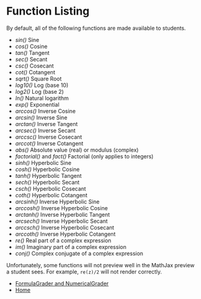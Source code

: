 # Function Listing

By default, all of the following functions are made available to students.

- *sin()* Sine
- *cos()* Cosine
- *tan()* Tangent
- *sec()* Secant
- *csc()* Cosecant
- *cot()* Cotangent
- *sqrt()* Square Root
- *log10()* Log (base 10)
- *log2()* Log (base 2)
- *ln()* Natural logarithm
- *exp()* Exponential
- *arccos()* Inverse Cosine
- *arcsin()* Inverse Sine
- *arctan()* Inverse Tangent
- *arcsec()* Inverse Secant
- *arccsc()* Inverse Cosecant
- *arccot()* Inverse Cotangent
- *abs()* Absolute value (real) or modulus (complex)
- *factorial()* and *fact()* Factorial (only applies to integers)
- *sinh()* Hyperbolic Sine
- *cosh()* Hyperbolic Cosine
- *tanh()* Hyperbolic Tangent
- *sech()* Hyperbolic Secant
- *csch()* Hyperbolic Cosecant
- *coth()* Hyperbolic Cotangent
- *arcsinh()* Inverse Hyperbolic Sine
- *arccosh()* Inverse Hyperbolic Cosine
- *arctanh()* Inverse Hyperbolic Tangent
- *arcsech()* Inverse Hyperbolic Secant
- *arccsch()* Inverse Hyperbolic Cosecant
- *arccoth()* Inverse Hyperbolic Cotangent
- *re()* Real part of a complex expression
- *im()* Imaginary part of a complex expression
- *conj()* Complex conjugate of a complex expression

Unfortunately, some functions will not preview well in the MathJax preview a student sees. For example, `re(z)/2` will not render correctly.


- [FormulaGrader and NumericalGrader](formula_grader.md)
- [Home](README.md)
